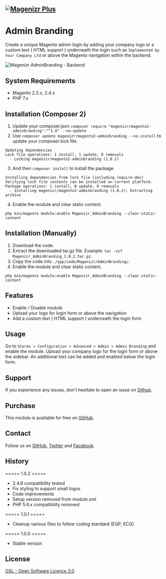 [![Magenizr Plus](https://images2.imgbox.com/9a/ca/3rXwQJY2_o.gif)](https://account.magenizr.com)
---

# Admin Branding
Create a unique Magento admin login by adding your company logo or a custom text ( HTML support ) underneath the login such as `Implemented by Your Company Ltd` or above the Magento navigation within the backend.

![Magenizr AdminBranding - Backend](https://images2.imgbox.com/08/6d/gdKZtGeg_o.png)

## System Requirements
- Magento 2.3.x, 2.4.x
- PHP 7.x

## Installation (Composer 2)

1. Update your composer.json `composer require "magenizr/magento2-adminbranding":"^1.0" --no-update`
2. Use `composer update magenizr/magento2-adminbranding --no-install` to update your composer.lock file.

```
Updating dependencies
Lock file operations: 1 install, 1 update, 0 removals
  - Locking magenizr/magento2-adminbranding (1.0.2)
```

3. And then `composer install` to install the package.

```
Installing dependencies from lock file (including require-dev)
Verifying lock file contents can be installed on current platform.
Package operations: 1 install, 0 update, 0 removals
  - Installing magenizr/magento2-adminbranding (1.0.2): Extracting archive
```

4. Enable the module and clear static content.

```
php bin/magento module:enable Magenizr_AdminBranding --clear-static-content
```

## Installation (Manually)
1. Download the code.
2. Extract the downloaded tar.gz file. Example: `tar -xzf Magenizr_AdminBranding_1.0.2.tar.gz`.
3. Copy the code into `./app/code/Magenizr/AdminBranding/`.
4. Enable the module and clear static content.

```
php bin/magento module:enable Magenizr_AdminBranding --clear-static-content
```

## Features
* Enable / Disable module
* Upload your logo for login form or above the navigation
* Add a custom text ( HTML support ) underneath the login form

## Usage
Go to `Stores > Configuration > Advanced > Admin > Admin Branding` and enable the module. Upload your company logo for the login form or above the sidebar. An additional text can be added and enabled below the login form.

## Support
If you experience any issues, don't hesitate to open an issue on [Github](https://github.com/magenizr/Magenizr_AdminBranding/issues).

## Purchase
This module is available for free on [GitHub](https://github.com/magenizr).

## Contact
Follow us on [GitHub](https://github.com/magenizr), [Twitter](https://twitter.com/magenizr) and [Facebook](https://www.facebook.com/magenizr).

## History
===== 1.0.2 =====
* 2.4.6 compatibility tested
* Fix styling to support small logos
* Code improvements
* Setup version removed from module.xml
* PHP 5.6.x compatibility removed

===== 1.0.1 =====
* Cleanup various files to follow coding standard (EQP, ECG)

===== 1.0.0 =====
* Stable version

## License
[OSL - Open Software Licence 3.0](https://opensource.org/licenses/osl-3.0.php)
